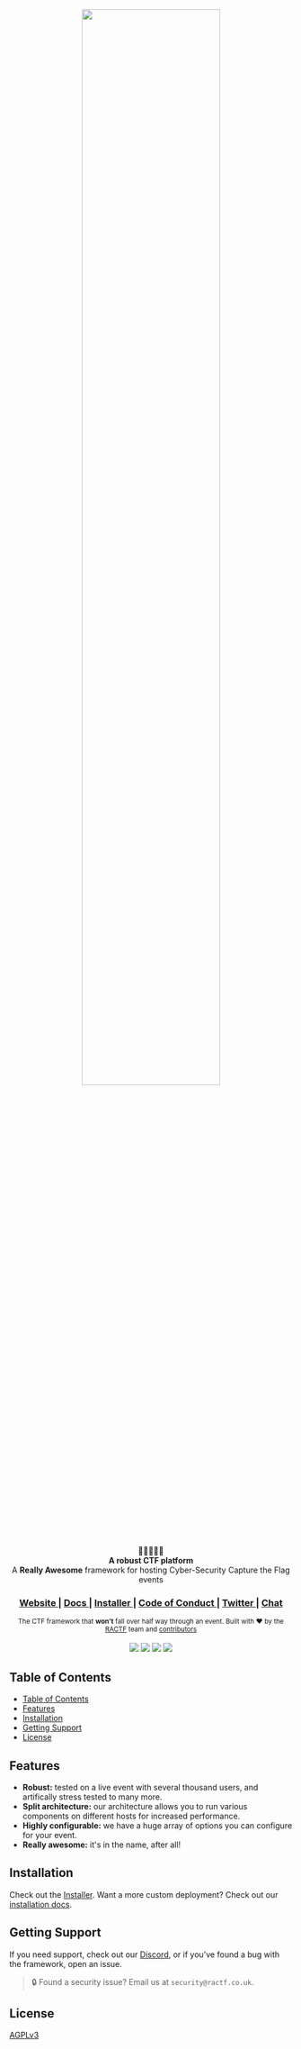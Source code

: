 <div align="center">
  <img src="https://www.ractf.co.uk/brand_assets/combined/wordmark_black.svg" width="70%">
</div>

<div align="center">
  🚩⛳🏁🏳️‍🌈
</div>
<div align="center">
  <strong>A robust CTF platform</strong>
</div>
<div align="center">
  A <strong>Really Awesome</strong> framework for hosting Cyber-Security Capture the Flag events
</div>

<div align="center">
  <h3>
    <a href="https://ractf.co.uk">
      Website
    </a>
    <span> | </span>
    <a href="https://docs.ractf.co.uk">
      Docs
    </a>
    <span> | </span>
    <a href="https://github.com/ractf/install">
      Installer
    </a>
    <span> | </span>
    <a href="https://github.com/ractf/core/blob/master/CODE_OF_CONDUCT.md">
      Code of Conduct
    </a>
    <span> | </span>
    <a href="https://twitter.com/RACTF_UK">
      Twitter
    </a>
    <span> | </span>
    <a href="https://discord.gg/FfW2xXR">
      Chat
    </a>
  </h3>
</div>

<div align="center">
  <sub>The CTF framework that <strong>won't</strong> fall over half way through an event. Built with ❤︎ by
  the <a href="https://twitter.com/RACTF_UK">RACTF</a> team and 
  <a href="https://github.com/ractf/core/graphs/contributors">
    contributors
  </a>
</div>

<br>

<div align="center">
  <a href="https://github.com/ractf/core/actions/workflows/build.yml"><img src=https://github.com/ractf/core/actions/workflows/build.yml/badge.svg></a>
  <a href="https://github.com/ractf/core/actions/workflows/docs.yml"><img src=https://github.com/ractf/core/actions/workflows/docs.yml/badge.svg></a>
  <a href="https://github.com/ractf/core/actions/workflows/test.yml"><img src=https://github.com/ractf/core/actions/workflows/test.yml/badge.svg></a>
  <a href="https://codecov.io/gh/ractf/core"><img src="https://codecov.io/gh/ractf/core/branch/master/graph/badge.svg?token=JFCTNT15FC"/></a>    
</div>

## Table of Contents

- [Table of Contents](#table-of-contents)
- [Features](#features)
- [Installation](#installation)
- [Getting Support](#getting-support)
- [License](#license)

## Features

- __Robust:__ tested on a live event with several thousand users, and artifically stress tested to many more.
- __Split architecture:__ our architecture allows you to run various components on different hosts for increased performance.
- __Highly configurable:__ we have a huge array of options you can configure for your event.
- __Really awesome:__ it's in the name, after all!

## Installation

Check out the [Installer](https://github.com/ractf/install/). Want a more custom deployment? Check out our [installation docs](https://docs.ractf.co.uk/installer).

## Getting Support

If you need support, check out our [Discord](https://discord.gg/FfW2xXR), or if you've found a bug with the framework, open an issue.
 > 🔒 Found a security issue? Email us at `security@ractf.co.uk`.

## License

[AGPLv3](https://tldrlegal.com/license/gnu-affero-general-public-license-v3-(agpl-3.0))
